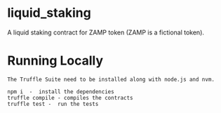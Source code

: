 # liquid_staking
A liquid staking contract for ZAMP token (ZAMP is a fictional token).

# Running Locally
```The Truffle Suite need to be installed along with node.js and nvm.```

```
npm i  -  install the dependencies 
truffle compile - compiles the contracts 
truffle test -  run the tests 
```
